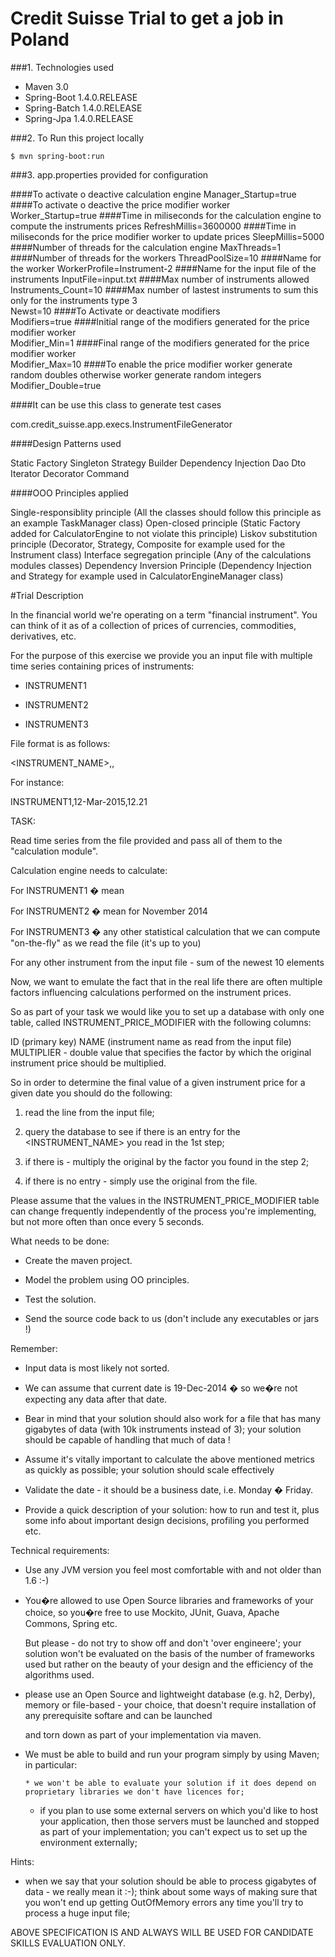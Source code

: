 Credit Suisse Trial to get a job in Poland
===============================
###1. Technologies used
* Maven 3.0
* Spring-Boot 1.4.0.RELEASE
* Spring-Batch 1.4.0.RELEASE
* Spring-Jpa 1.4.0.RELEASE

###2. To Run this project locally
```shell
$ mvn spring-boot:run
```

###3. app.properties provided for configuration

####To activate o deactive calculation engine 
Manager_Startup=true
####To activate o deactive the price modifier worker  
Worker_Startup=true
####Time in miliseconds for the calculation engine to compute the instruments prices 
RefreshMillis=3600000
####Time in miliseconds for the price modifier worker to update prices 
SleepMillis=5000
####Number of threads for the calculation engine 
MaxThreads=1
####Number of threads for the workers 
ThreadPoolSize=10
####Name for the worker 
WorkerProfile=Instrument-2
####Name for the input file of the instruments 
InputFile=input.txt
####Max number of instruments allowed  
Instruments_Count=10
####Max number of lastest instruments to sum this only for the instruments type 3  
Newst=10
####To Activate or deactivate modifiers  
Modifiers=true
####Initial range of the modifiers generated for the price modifier worker  
Modifier_Min=1
####Final range of the modifiers generated for the price modifier worker  
Modifier_Max=10
####To enable the price modifier worker generate random doubles otherwise worker generate random integers
Modifier_Double=true


####It can be use this class to generate test cases  

com.credit_suisse.app.execs.InstrumentFileGenerator


####Design Patterns used

Static Factory
Singleton
Strategy
Builder
Dependency Injection
Dao
Dto
Iterator
Decorator
Command

####OOO Principles applied

Single-responsiblity principle (All the classes should follow this principle as an example TaskManager class)
Open-closed principle (Static Factory added for CalculatorEngine to not violate this principle)
Liskov substitution principle (Decorator, Strategy, Composite for example used for the Instrument class)
Interface segregation principle (Any of the calculations modules classes)
Dependency Inversion Principle (Dependency Injection and Strategy for example used in CalculatorEngineManager class)


#Trial Description

In the financial world we're operating on a term "financial instrument". You can think of it as of a collection of prices of currencies, commodities, derivatives, etc.

For the purpose of this exercise we provide you an input file with multiple time series containing prices of instruments:

-	INSTRUMENT1

-	INSTRUMENT2

-	INSTRUMENT3

File format is as follows:

<INSTRUMENT_NAME>,<DATE>,<VALUE>

For instance:


INSTRUMENT1,12-Mar-2015,12.21

TASK:

Read time series from the file provided and pass all of them to the "calculation module".

Calculation engine needs to calculate:

For INSTRUMENT1 � mean

For INSTRUMENT2 � mean for November 2014

For INSTRUMENT3 � any other statistical calculation that we can compute "on-the-fly" as we read the file (it's up to you)

For any other instrument from the input file - sum of the newest 10 elements


Now, we want to emulate the fact that in the real life there are often multiple factors influencing calculations performed on the 
instrument prices. 

So as part of your task we would like you to set up a database with only one table, called INSTRUMENT_PRICE_MODIFIER with the 
following columns:


ID (primary key)
NAME (instrument name as read from the input file)
MULTIPLIER - double value that specifies the factor by which the original instrument price should be multiplied.

So in order to determine the final value of a given instrument price for a given date you should do the following:

1. read the line from the input file;

2. query the database to see if there is an entry for the <INSTRUMENT_NAME> you read in the 1st step;

3. if there is - multiply the original <VALUE> by the factor you found in the step 2;

4. if there is no entry - simply use the original <VALUE> from the file.


Please assume that the values in the INSTRUMENT_PRICE_MODIFIER table can change frequently independently of the process you're implementing, but not more often than once every 5 seconds.


What needs to be done:

-	Create the maven project.

-	Model the problem using OO principles.

-	Test the solution.

-	Send the source code back to us (don't include any executables or jars !)

Remember:

-	Input data is most likely not sorted.

-	We can assume that current date is 19-Dec-2014 � so we�re not expecting any data after that date.

-	Bear in mind that your solution should also work for a file that has many gigabytes of data (with 10k 	instruments instead of 3); your solution should be capable of handling that much of data !

-   Assume it's vitally important to calculate the above mentioned metrics as quickly as possible; your solution 	should scale 
	effectively 

-	Validate the date - it should be a business date, i.e. Monday � Friday.

- 	Provide a quick description of your solution: how to run and test it, plus some info about important design 	decisions, profiling you performed etc. 


Technical requirements:

-	Use any JVM version you feel most comfortable with and not older than 1.6 :-)

-	You�re allowed to use Open Source libraries and frameworks of your choice, so you�re free to use Mockito, 	JUnit, Guava, Apache Commons, Spring etc.

    But please - do not try to show off and don't 'over engineere'; your solution won't be evaluated on the basis of the number 
	of frameworks used but rather on the beauty of your design and the efficiency of the algorithms used.  

- 	please use an Open Source and lightweight database (e.g. h2, Derby), memory or file-based - your choice, that 	doesn't require installation of any prerequisite softare and can be launched 

	and torn down as part of your implementation via maven.

-	We must be able to build and run your program simply by using Maven; in particular:

        * we won't be able to evaluate your solution if it does depend on proprietary libraries we don't have licences for; 

	* if you plan to use some external servers on which you'd like to host your application, then those servers must be 
	launched and stopped as part of your implementation; you can't expect us to set up the environment externally;


Hints: 


-   when we say that your solution should be able to process gigabytes of data - we really mean it :-); think about 	some ways of making sure that you won't end up getting OutOfMemory errors any time you'll try to process a huge 	input file;	


ABOVE SPECIFICATION IS AND ALWAYS WILL BE USED FOR CANDIDATE SKILLS EVALUATION ONLY.